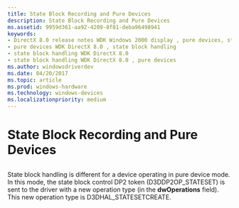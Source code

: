 ```yaml
---
title: State Block Recording and Pure Devices
description: State Block Recording and Pure Devices
ms.assetid: 9959d361-aa92-4209-8f81-deba96498941
keywords:
- DirectX 8.0 release notes WDK Windows 2000 display , pure devices, state block handling
- pure devices WDK DirectX 8.0 , state block handling
- state block handling WDK DirectX 8.0
- state block handling WDK DirectX 8.0 , pure devices
ms.author: windowsdriverdev
ms.date: 04/20/2017
ms.topic: article
ms.prod: windows-hardware
ms.technology: windows-devices
ms.localizationpriority: medium
---
```


# State Block Recording and Pure Devices


## <span id="ddk_state_block_recording_and_pure_devices_gg"></span><span id="DDK_STATE_BLOCK_RECORDING_AND_PURE_DEVICES_GG"></span>


State block handling is different for a device operating in pure device mode. In this mode, the state block control DP2 token (D3DDP2OP\_STATESET) is sent to the driver with a new operation type (in the **dwOperations** field). This new operation type is D3DHAL\_STATESETCREATE.

 

 





